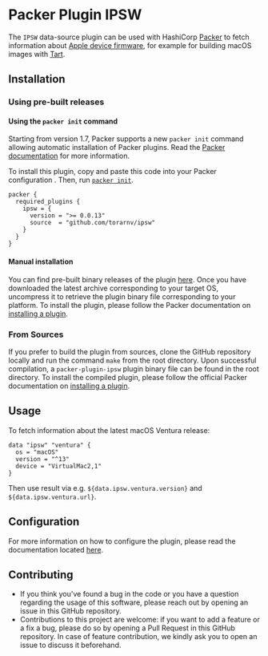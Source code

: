 # Packer Plugin IPSW

The `IPSW` data-source plugin can be used with HashiCorp [Packer](https://www.packer.io)
to fetch information about [Apple device firmware](https://en.wikipedia.org/wiki/IPSW),
for example for building macOS images with [Tart](https://github.com/cirruslabs/packer-plugin-tart).

## Installation

### Using pre-built releases

#### Using the `packer init` command

Starting from version 1.7, Packer supports a new `packer init` command allowing
automatic installation of Packer plugins. Read the
[Packer documentation](https://www.packer.io/docs/commands/init) for more information.

To install this plugin, copy and paste this code into your Packer configuration .
Then, run [`packer init`](https://www.packer.io/docs/commands/init).

```hcl
packer {
  required_plugins {
    ipsw = {
      version = ">= 0.0.13"
      source  = "github.com/torarnv/ipsw"
    }
  }
}
```


#### Manual installation

You can find pre-built binary releases of the plugin [here](https://github.com/torarnv/packer-plugin-ipsw/releases).
Once you have downloaded the latest archive corresponding to your target OS,
uncompress it to retrieve the plugin binary file corresponding to your platform.
To install the plugin, please follow the Packer documentation on
[installing a plugin](https://www.packer.io/docs/extending/plugins/#installing-plugins).


### From Sources

If you prefer to build the plugin from sources, clone the GitHub repository
locally and run the command `make` from the root
directory. Upon successful compilation, a `packer-plugin-ipsw` plugin
binary file can be found in the root directory.
To install the compiled plugin, please follow the official Packer documentation
on [installing a plugin](https://www.packer.io/docs/extending/plugins/#installing-plugins).


## Usage

To fetch information about the latest macOS Ventura release:

```hcl
data "ipsw" "ventura" {
  os = "macOS"
  version = "^13"
  device = "VirtualMac2,1"
}
```

Then use result via e.g. `${data.ipsw.ventura.version}` and `${data.ipsw.ventura.url}`.

## Configuration

For more information on how to configure the plugin, please read the
documentation located [here](https://developer.hashicorp.com/packer/plugins/datasources/ipsw).

## Contributing

* If you think you've found a bug in the code or you have a question regarding
  the usage of this software, please reach out by opening an issue in
  this GitHub repository.
* Contributions to this project are welcome: if you want to add a feature or a
  fix a bug, please do so by opening a Pull Request in this GitHub repository.
  In case of feature contribution, we kindly ask you to open an issue to
  discuss it beforehand.

